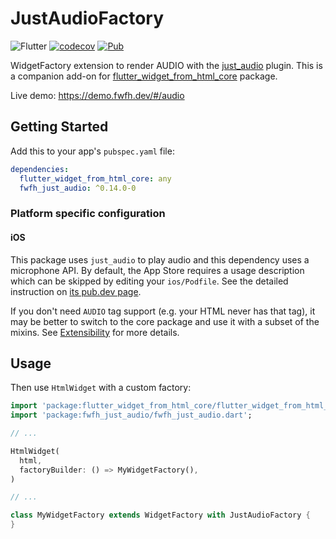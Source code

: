 # JustAudioFactory

![Flutter](https://github.com/daohoangson/flutter_widget_from_html/workflows/Flutter/badge.svg)
[![codecov](https://codecov.io/gh/daohoangson/flutter_widget_from_html/branch/master/graph/badge.svg)](https://codecov.io/gh/daohoangson/flutter_widget_from_html)
[![Pub](https://img.shields.io/pub/v/fwfh_just_audio.svg)](https://pub.dev/packages/fwfh_just_audio)

WidgetFactory extension to render AUDIO with the [just_audio](https://pub.dev/packages/just_audio) plugin.
This is a companion add-on for [flutter_widget_from_html_core](https://pub.dev/packages/flutter_widget_from_html_core) package.

Live demo: https://demo.fwfh.dev/#/audio

## Getting Started

Add this to your app's `pubspec.yaml` file:

```yaml
dependencies:
  flutter_widget_from_html_core: any
  fwfh_just_audio: ^0.14.0-0
```

### Platform specific configuration

#### iOS

This package uses `just_audio` to play audio and this dependency uses a microphone API.
By default, the App Store requires a usage description which can be skipped by editing your `ios/Podfile`.
See the detailed instruction on [its pub.dev page](https://pub.dev/packages/just_audio#ios).

If you don't need `AUDIO` tag support (e.g. your HTML never has that tag), it may be better to switch to
the core package and use it with a subset of the mixins. See [Extensibility](https://pub.dev/packages/flutter_widget_from_html_core#extensibility) for more details.

## Usage

Then use `HtmlWidget` with a custom factory:

```dart
import 'package:flutter_widget_from_html_core/flutter_widget_from_html_core.dart';
import 'package:fwfh_just_audio/fwfh_just_audio.dart';

// ...

HtmlWidget(
  html,
  factoryBuilder: () => MyWidgetFactory(),
)

// ...

class MyWidgetFactory extends WidgetFactory with JustAudioFactory {
}
```
